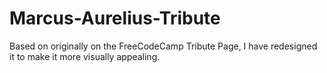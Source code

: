 # Marcus-Aurelius-Tribute
Based on originally on the FreeCodeCamp Tribute Page, I have redesigned it to make it more visually appealing.
